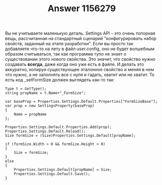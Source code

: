 ﻿---
title: "Answer 1156279"
se.owner.user_id: 240512
se.owner.display_name: "MSDN.WhiteKnight"
se.owner.link: "https://ru.stackoverflow.com/users/240512/msdn-whiteknight"
se.answer_id: 1156279
se.question_id: 1155171
se.post_type: answer
se.is_accepted: True
---
<p>Вы не учитываете маленькую деталь. Settings API - это очень топорная вещь, рассчитанная на стандартный сценарий &quot;конфигурировать набор свойств, заданный на этапе разработки&quot;. Если вы просто так добавляете что-то на лету в файл user.config, оно не будет волшебным образом считываться, так как программа тупо не знает о существовании этого нового свойства. Это значит, что свойство нужно создавать <strong>всегда</strong>, даже когда оно уже есть в файле. И делать это аккуратно, копируя существующее эталонное свойство и меняя в нем что нужно, а не заполнять все с нуля и гадать, хватит или не хватит. То есть код _setFormSize должен выглядеть как-то так:</p>

<pre><code>Type t = GetType();
string propName = t.Name+&quot;_FormSize&quot;;

var baseProp = Properties.Settings.Default.Properties[&quot;FormSizeBase&quot;];
var prop = new SettingsProperty(baseProp)
{
    Name = propName
};

Properties.Settings.Default.Properties.Add(prop);
Properties.Settings.Default.Reload();
Size formSize = (Size)Properties.Settings.Default[propName];

if (formSize.Width &gt; 0 &amp;&amp; formSize.Height &gt; 0)
{
    Size = formSize;
}
else
{
    Properties.Settings.Default[propName] = Size;
    Properties.Settings.Default.Save();
}
</code></pre>
